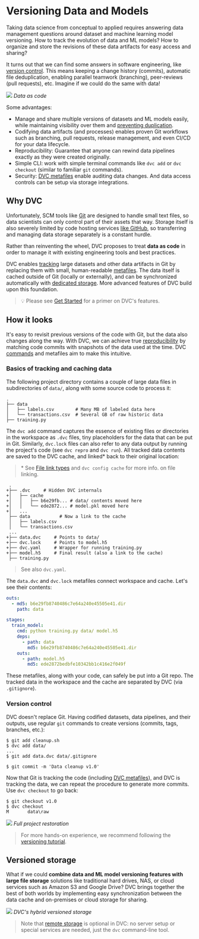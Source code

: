 # Versioning Data and Models

Taking data science from conceptual to applied requires answering data
management questions around dataset and machine learning model versioning. How
to track the evolution of data and ML models? How to organize and store the
revisions of these data artifacts for easy access and sharing?

It turns out that we can find some answers in software engineering, like
[version control](https://en.wikipedia.org/wiki/Version_control). This means
keeping a change history (commits), automatic file deduplication, enabling
parallel teamwork (branching), peer-reviews (pull requests), etc. Imagine if we
could do the same with data!

![](/img/data-as-code.png) _Data as code_

Some advantages:

- Manage and share multiple versions of datasets and ML models easily, while
  maintaining visibility over them and
  [preventing duplication](/doc/user-guide/large-dataset-optimization).
- Codifying <abbr>data artifacts</abbr> (and processes) enables proven Git
  workflows such as branching, pull requests, release management, and even CI/CD
  for your data lifecycle.
- Reproducibility: Guarantee that anyone can rewind data pipelines exactly as
  they were created originally.
- Simple CLI: work with simple terminal commands like `dvc add` or
  `dvc checkout` (similar to familiar `git` commands).
- Security: [DVC metafiles](/doc/user-guide/dvc-files-and-directories) enable
  auditing data changes. And data access controls can be setup via storage
  integrations.

## Why DVC

Unfortunately, SCM tools like [Git](https://git-scm.com/) are designed to handle
small text files, so data scientists can only control part of their assets that
way. Storage itself is also severely limited by code hosting services
[like GitHub](https://docs.github.com/en/github/managing-large-files/what-is-my-disk-quota),
so transferring and managing data storage separately is a constant hurdle.

Rather than reinventing the wheel, DVC proposes to treat **data as code** in
order to manage it with existing engineering tools and best practices.

DVC enables [tracking](#how-it-looks) large datasets and other <abbr>data
artifacts</abbr> in Git by replacing them with small, human-readable
[metafiles](/doc/user-guide/dvc-files-and-directories). The data itself is
<abbr>cached</abbr> outside of Git (locally or externally), and can be
synchronized automatically with [dedicated storage](#versioned-storage). More
advanced features of DVC build upon this foundation.

> 💡 Please see [Get Started](/doc/start) for a primer on DVC's features.

## How it looks

It's easy to revisit previous versions of the code with Git, but the data also
changes along the way. With DVC, we can achieve true
[reproducibility](/doc/start/data-pipelines) by matching code commits with
snapshots of the data used at the time. DVC [commands](/doc/command-reference)
and metafiles aim to make this intuitive.

### Basics of tracking and caching data

The following project directory contains a couple of large data files in
subdirectories of `data/`, along with some source code to process it:

```dvc
.
├── data
│   ├── labels.csv        # Many MB of labeled data here
│   └── transactions.csv  # Several GB of raw historic data
├── training.py
```

The `dvc add` command captures the essence of existing files or directories in
the <abbr>workspace</abbr> as `.dvc` files, tiny placeholders for the data that
can be put in Git. Similarly, `dvc.lock` files can also refer to any data
<abbr>output</abbr> by running the project's code (see `dvc repro` and
`dvc run`). All tracked data contents are saved to the <abbr>DVC cache</abbr>,
and linked\* back to their original location:

> \* See
> [File link types](/doc/user-guide/large-dataset-optimization#file-link-types-for-the-dvc-cache)
> and `dvc config cache` for more info. on file linking.

```git
 .
+├── .dvc     # Hidden DVC internals
+│   ├── cache
+│   │   ├── b6e29fb... # data/ contents moved here
+│   │   └── ede2872... # model.pkl moved here
+│   ...
 ├── data           # Now a link to the cache
 │   ├── labels.csv
 │   └── transactions.csv
 ...
+├── data.dvc     # Points to data/
+├── dvc.lock     # Points to model.h5
+├── dvc.yaml     # Wrapper for running training.py
+├── model.h5     # Final result (also a link to the cache)
 ├── training.py
```

> See also `dvc.yaml`.

The `data.dvc` and `dvc.lock` metafiles connect workspace and cache. Let's see
their contents:

```yaml
outs:
  - md5: b6e29fb8740486c7e64a240e45505e41.dir
    path: data
```

```yaml
stages:
  train_model:
    cmd: python training.py data/ model.h5
    deps:
      - path: data
        md5: b6e29fb8740486c7e64a240e45505e41.dir
    outs:
      - path: model.h5
        md5: ede2872bedbfe10342bb1c416e2f049f
```

These metafiles, along with your code, can safely be put into a Git repo. The
tracked data in the workspace and the cache are separated by DVC (via
`.gitignore`).

### Version control

DVC doesn't replace Git. Having codified datasets, data pipelines, and their
outputs, use regular `git` commands to create versions (commits, tags, branches,
etc.):

```dvc
$ git add cleanup.sh
$ dvc add data/
...
$ git add data.dvc data/.gitignore

$ git commit -m 'Data cleanup v1.0'
```

Now that Git is tracking the code (including
[DVC metafiles](/doc/user-guide/dvc-files-and-directories)), and DVC is tracking
the data, we can repeat the procedure to generate more commits. Use
`dvc checkout` to go back:

```dvc
$ git checkout v1.0
$ dvc checkout
M       data\raw
```

![](/img/versioning.png) _Full project restoration_

> For more hands-on experience, we recommend following the
> [versioning tutorial](/doc/use-cases/versioning-data-and-models/tutorial).

## Versioned storage

What if we could **combine data and ML model versioning features with large file
storage** solutions like traditional hard drives, NAS, or cloud services such as
Amazon S3 and Google Drive? DVC brings together the best of both worlds by
implementing easy synchronization between the data <abbr>cache</abbr> and
on-premises or cloud storage for sharing.

![](/img/model-versioning-diagram.png) _DVC's hybrid versioned storage_

> Note that [remote storage](/doc/command-reference/remote) is optional in DVC:
> no server setup or special services are needed, just the `dvc` command-line
> tool.

